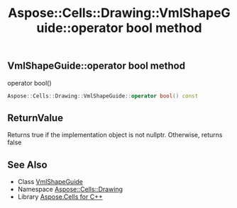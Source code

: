 ﻿---
title: Aspose::Cells::Drawing::VmlShapeGuide::operator bool method
linktitle: operator bool
second_title: Aspose.Cells for C++ API Reference
description: 'Aspose::Cells::Drawing::VmlShapeGuide::operator bool method. operator bool() in C++.'
type: docs
weight: 400
url: /cpp/aspose.cells.drawing/vmlshapeguide/operator_bool/
---
## VmlShapeGuide::operator bool method


operator bool()

```cpp
Aspose::Cells::Drawing::VmlShapeGuide::operator bool() const
```


## ReturnValue

Returns true if the implementation object is not nullptr. Otherwise, returns false

## See Also

* Class [VmlShapeGuide](../)
* Namespace [Aspose::Cells::Drawing](../../)
* Library [Aspose.Cells for C++](../../../)
